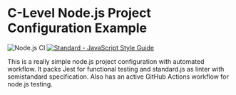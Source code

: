 # C-Level Node.js Project Configuration Example 
![Node.js CI](https://github.com/badged-alm/template-nodejs-v1-C/workflows/Node.js%20CI/badge.svg?branch=master)
<a href="https://standardjs.com"><img src="https://img.shields.io/badge/code_style-semistandard-brightgreen.svg" alt="Standard - JavaScript Style Guide"></a>

This is a really simple node.js project configuration with automated workflow. It packs Jest for functional testing and standard.js as linter with semistandard specification. Also has an active GitHub Actions workflow for node.js testing.
